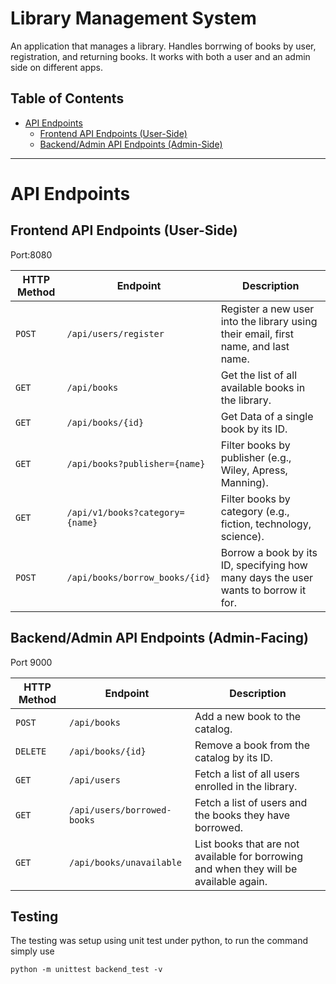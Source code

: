 # Library Management System

An application that manages a library. Handles borrwing of books by user, registration, and returning books. It works with both a user and an admin side on different apps.

## Table of Contents

- [API Endpoints](#api-endpoints)
  - [Frontend API Endpoints (User-Side)](#frontend-api-endpoints-user-facing)
  - [Backend/Admin API Endpoints (Admin-Side)](#backendadmin-api-endpoints-admin-facing)

---

# API Endpoints

## Frontend API Endpoints (User-Side)

Port:8080

| HTTP Method | Endpoint                        | Description                                                                        |
| ----------- | ------------------------------- | ---------------------------------------------------------------------------------- |
| `POST`      | `/api/users/register`           | Register a new user into the library using their email, first name, and last name. |
| `GET`       | `/api/books`                    | Get the list of all available books in the library.                                |
| `GET`       | `/api/books/{id}`               | Get Data of a single book by its ID.                                               |
| `GET`       | `/api/books?publisher={name}`   | Filter books by publisher (e.g., Wiley, Apress, Manning).                          |
| `GET`       | `/api/v1/books?category={name}` | Filter books by category (e.g., fiction, technology, science).                     |
| `POST`      | `/api/books/borrow_books/{id}`  | Borrow a book by its ID, specifying how many days the user wants to borrow it for. |

## Backend/Admin API Endpoints (Admin-Facing)

Port 9000

| HTTP Method | Endpoint                    | Description                                                                            |
| ----------- | --------------------------- | -------------------------------------------------------------------------------------- |
| `POST`      | `/api/books`                | Add a new book to the catalog.                                                         |
| `DELETE`    | `/api/books/{id}`           | Remove a book from the catalog by its ID.                                              |
| `GET`       | `/api/users`                | Fetch a list of all users enrolled in the library.                                     |
| `GET`       | `/api/users/borrowed-books` | Fetch a list of users and the books they have borrowed.                                |
| `GET`       | `/api/books/unavailable`    | List books that are not available for borrowing and when they will be available again. |

## Testing

The testing was setup using unit test under python, to run the command simply use

`python -m unittest backend_test -v`
